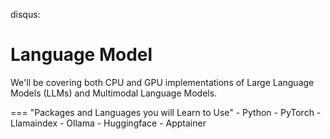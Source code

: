 disqus:

# Language Model

We'll be covering both CPU and GPU implementations of Large Language Models (LLMs) and Multimodal Language Models.

=== "Packages and Languages you will Learn to Use"
    - Python
    - PyTorch
    - Llamaindex
    - Ollama
    - Huggingface
    - Apptainer

